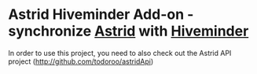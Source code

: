 Astrid Hiveminder Add-on - synchronize [Astrid](http://www.weloveastrid.com/) with [Hiveminder](http://www.hiveminder.com)
================================  

In order to use this project, you need to also check out the Astrid API project (http://github.com/todoroo/astridApi)


